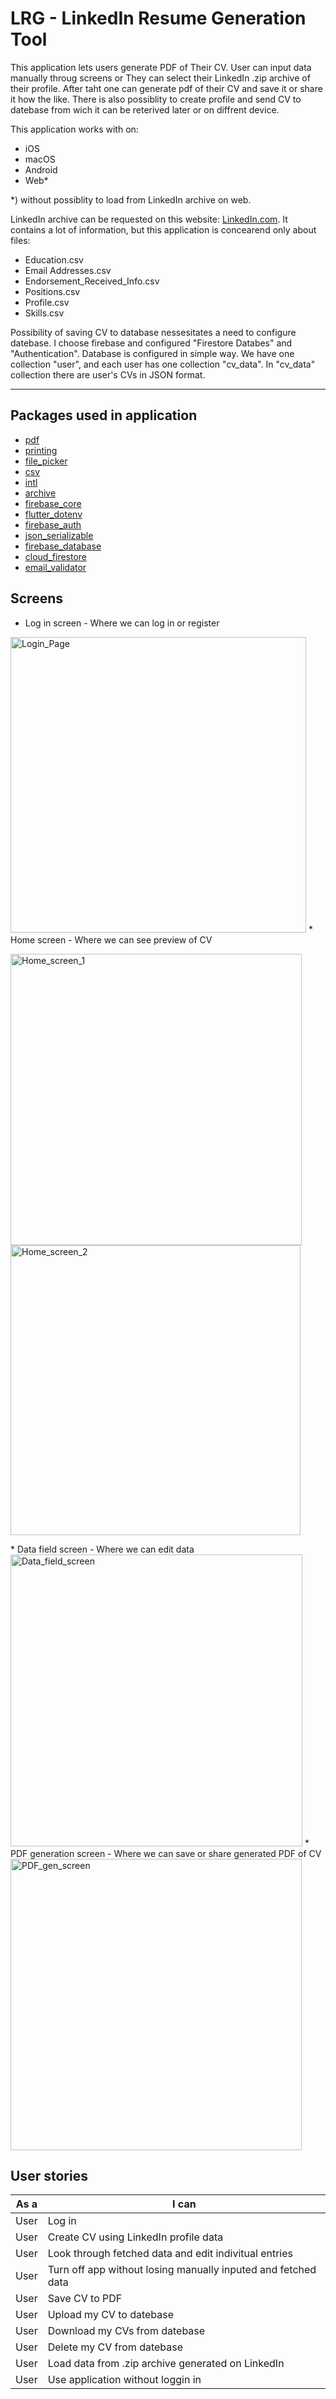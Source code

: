# LRG - LinkedIn Resume Generation Tool

This application lets users generate PDF of Their CV. User can input data manually throug screens or They can select their LinkedIn .zip archive of their profile. After taht one can generate pdf of their CV and save it or share it how the like. There is also possiblity to create profile and send CV to datebase from wich it can be reterived later or on diffrent device.

This application works with on:
- iOS
- macOS
- Android
- Web*

*) without possiblity to load from LinkedIn archive on web.

LinkedIn archive can be requested on this website: [LinkedIn.com](https://www.linkedin.com/settings/data-export-page). It contains a lot of information, but this application is concearend only about files:
- Education.csv
- Email Addresses.csv
- Endorsement_Received_Info.csv
- Positions.csv
- Profile.csv
- Skills.csv

Possibility of saving CV to database nessesitates a need to configure datebase. I choose firebase and configured "Firestore Databes" and "Authentication". Database is configured in simple way. We have one collection "user", and each user has one collection "cv_data". In "cv_data" collection there are user's CVs in JSON format.

---
## Packages used in application
- [pdf](https://pub.dev/packages/pdf)
- [printing](https://pub.dev/packages/printing)
- [file_picker](https://pub.dev/packages/file_picker/install)
- [csv](https://pub.dev/packages/csv/install)
- [intl](https://pub.dev/packages/intl)
- [archive](https://pub.dev/packages/archive/install)
- [firebase_core](https://pub.dev/packages/firebase_core)
- [flutter_dotenv](https://pub.dev/packages/flutter_dotenv)
- [firebase_auth](https://pub.dev/packages/firebase_auth)
- [json_serializable](https://pub.dev/packages/json_serializable)
- [firebase_database](https://pub.dev/packages/firebase_database)
- [cloud_firestore](https://pub.dev/packages/cloud_firestore)
- [email_validator](https://pub.dev/packages/email_validator)
## Screens
* Log in screen - Where we can log in or register
<img width="473" alt="Login_Page" src="https://user-images.githubusercontent.com/73365815/212686591-ea7e0fc0-8c52-496f-840e-bea5bc394ab1.png">
* Home screen - Where we can see preview of CV
<p float="left">
<img width="466" alt="Home_screen_1" src="https://user-images.githubusercontent.com/73365815/212686665-9f32db35-91ad-4b7f-89d1-2faf5a9e9d54.png">
<img width="464" alt="Home_screen_2" src="https://user-images.githubusercontent.com/73365815/212686700-77f201d2-31b1-4e56-bed0-5486db59be33.png">
</p>
* Data field screen - Where we can edit data
<img width="467" alt="Data_field_screen" src="https://user-images.githubusercontent.com/73365815/212686864-29f90a1e-dce5-4b5f-8998-f7e1a11f0626.png">
* PDF generation screen - Where we can save or share generated PDF of CV
<img width="466" alt="PDF_gen_screen" src="https://user-images.githubusercontent.com/73365815/212686958-d6df4eb5-3db4-4ce4-ae08-b640f2af3d0c.png">

## User stories

| As a | I can | 
| --- | ---|
| User | Log in |
| User | Create CV using LinkedIn profile data |
| User | Look through fetched data and edit indivitual entries |
| User | Turn off app without losing manually inputed and fetched data |
| User | Save CV to PDF |
| User | Upload my CV to datebase |
| User | Download my CVs from datebase |
| User | Delete my CV from datebase |
| User | Load data from .zip archive generated on LinkedIn |
| User | Use application without loggin in |
